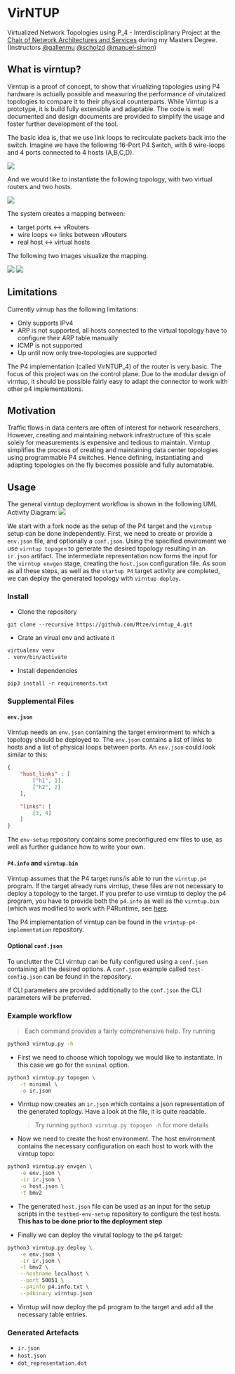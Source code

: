 # VirNTUP

Virtualized Network Topologies using P_4 - Interdisciplinary Project at the [Chair of Network Architectures and Services](https://www.net.in.tum.de) during my Masters Degree. (Instructors [@gallenmu](https://github.com/gallenmu/) [@scholzd](https://github.com/scholzd) [@manuel-simon](https://github.com/manuel-simon))

## What is virntup?

Virntup is a proof of concept, to show that virualizing topologies using P4 hardware is actually possible and measuring the performance of virutalized topologies to compare it to their physical counterparts.
While Virntup is a prototype, it is build fully extensible and adaptable. The code is well documented and design documents are provided to simplify the usage and foster further development of the tool. 

The basic idea is, that we use link loops to recirculate packets back into the switch. Imagine we have the following 16-Port P4 Switch, with 6 wire-loops and 4 ports connected to 4 hosts (A,B,C,D). 

![](docs/img/Topo-Target-Mapping-Switch-Raw.png)

And we would like to instantiate the following topology, with two virtual routers and two hosts. 

![](docs/img/Topo-Target-Mapping-Topo-Raw.png)

The system creates a mapping between: 
- target ports <-> vRouters
- wire loops <-> links between vRouters
- real host <-> virtual hosts 

The following two images visualize the mapping.

![](docs/img/Topo-Target-Mapping-Switch-Applied.png)
![](docs/img/Topo-Target-Mapping-Topo-Applied.png)

## Limitations

Currently virnup has the following limitations: 
- Only supports IPv4 
- ARP is not supported, all hosts connected to the virtual topology have to configure their ARP table manually
- ICMP is not supported 
- Up until now only tree-topologies are supported

The P4 implementation (called VirNTUP_4) of the router is very basic. The focus of this project was on the control plane. Due to the modular design of virntup, it should be possible fairly easy to adapt the connector to work with other p4 implementations. 

## Motivation 

Traffic flows in data centers are often of interest for network researchers. However, creating and maintaining network infrastructure of this scale solely for measurements is expensive and tedious to maintain.
Virntup simplifies the process of creating and maintaining data center topologies using programmable P4 switches. Hence defining, instantiating and adapting topologies on the fly becomes possible and fully automatable. 

## Usage

The general virntup deployment workflow is shown in the following UML Activity Diagram: 
![](docs/img/virntup-activity-diagram.png)

We start with a fork node as the setup of the P4 target and the `virntup` setup can be done independently. First, we need to create or provide a `env.json` file, and optionally a `conf.json`.
Using the specified enviroment we use `virntup topogen` to generate the desired topology resulting in an `ir.json` artifact. 
The intermediate representation now forms the input for the `virntup envgen` stage, creating the `host.json` configuration file. 
As soon as all these steps, as well as the `startup P4` target activity are completed, we can deploy the generated topology with `virntup deploy`. 

### Install 
- Clone the repository 
```
git clone --recursive https://github.com/Mtze/virntup_4.git
```
- Crate an virual env and activate it
```bash
virtualenv venv
. venv/bin/activate
```
- Install dependencies 
```
pip3 install -r requirements.txt
```


### Supplemental Files

#### `env.json`
Virntup needs an `env.json` containing the target environment to which a topology should be deployed to. 
The `env.json` contains a list of links to hosts and a list of physical loops between ports. An `env.json` could look similar to this: 

```json 
{
    "host_links" : [
        ["h1", 1],
        ["h2", 2]
    ],

    "links": [
        [3, 4]
    ]
}
```
The `env-setup` repository contains some preconfigured env files to use, as well as further guidance how to write your own. 

#### `P4.info` and `virntup.bin`
Virntup assumes that the P4 target runs/is able to run the `virntup.p4` program. If the target already runs virntup, these files are not necessary to deploy a topology to the target. 
If you prefer to use virntup to deploy the p4 program, you have to provide both the `p4.info` as well as the `virntup.bin` (which was modified to work with P4Runtime, see [here](https://github.com/p4lang/p4runtime-shell#target-specific-support).

The P4 implementation of virntup can be found in the `vrintup-p4-implementation` repository. 


#### Optional `conf.json`
To unclutter the CLI virntup can be fully configured using a `conf.json` containing all the desired options. A `conf.json` example called `test-config.json` can be found in the repository. 

If CLI parameters are provided additionally to the `conf.json` the CLI parameters will be preferred. 

### Example workflow 
> Each command provides a fairly comprehensive help. Try running 
```bash
python3 virntup.py -h
```

- First we need to choose which topology we would like to instantiate. In this case we go for the `minimal` option. 
```bash
python3 virntup.py topogen \
    -t minimal \
    -o ir.json
```
- Virntup now creates an `ir.json` which contains a json representation of the generated toplogy. Have a look at the file, it is quite readable. 

    > Try running `python3 virntup.py topogen -h` for more details

- Now we need to create the host environment. The host environment contains the necessary configuration on each host to work with the virntup topo:
```bash 
python3 virntup.py envgen \
    -e env.json \
    -ir ir.json \
    -o host.json \
    -t bmv2
```
- The generated `host.json` file can be used as an input for the setup scripts in the `testbed-env-setup` repository to configure the test hosts. **This has to be done prior to the deployment step**

- Finally we can deploy the virutal toplogy to the p4 target: 

```bash
python3 virntup.py deploy \
    -e env.json \
    -ir ir.json \
    -t bmv2 \
    --hostname localhost \
    --port 50051 \
    --p4info p4.info.txt \
    --p4binary virntup.json
```
 - Virntup will now deploy the p4 program to the target and add all the necessary table entries. 

### Generated Artefacts 

- `ir.json`
- `host.json`
- `dot_representation.dot`

